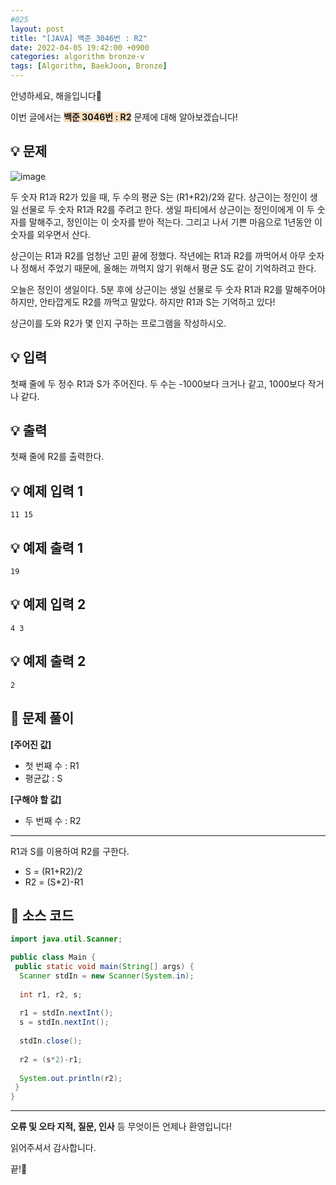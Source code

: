 ```yaml
---
#025
layout: post
title: "[JAVA] 백준 3046번 : R2"
date: 2022-04-05 19:42:00 +0900
categories: algorithm bronze-v
tags: [Algorithm, BaekJoon, Bronze]
---
```


안녕하세요, 해을입니다🦖

이번 글에서는 <span style="background-color:#f7ddbe">**백준 3046번 : R2**</span> 문제에 대해 알아보겠습니다!

## 💡 문제

![image](https://user-images.githubusercontent.com/39720852/163578029-dbbddccd-8da7-46a2-ab0e-83ad2e500c0c.png)

두 숫자 R1과 R2가 있을 때, 두 수의 평균 S는 (R1+R2)/2와 같다. 상근이는 정인이 생일 선물로 두 숫자 R1과 R2를 주려고 한다. 생일 파티에서 상근이는 정인이에게 이 두 숫자를 말해주고, 정인이는 이 숫자를 받아 적는다. 그리고 나서 기쁜 마음으로 1년동안 이 숫자를 외우면서 산다.

상근이는 R1과 R2를 엄청난 고민 끝에 정했다. 작년에는 R1과 R2를 까먹어서 아무 숫자나 정해서 주었기 때문에, 올해는 까먹지 않기 위해서 평균 S도 같이 기억하려고 한다.

오늘은 정인이 생일이다. 5분 후에 상근이는 생일 선물로 두 숫자 R1과 R2를 말해주어야 하지만, 안타깝게도 R2를 까먹고 말았다. 하지만 R1과 S는 기억하고 있다!

상근이를 도와 R2가 몇 인지 구하는 프로그램을 작성하시오.

## 💡 입력

첫째 줄에 두 정수 R1과 S가 주어진다. 두 수는 -1000보다 크거나 같고, 1000보다 작거나 같다.

## 💡 출력

첫째 줄에 R2를 출력한다.

## 💡 예제 입력 1

```
11 15
```

## 💡 예제 출력 1

```
19
```

## 💡 예제 입력 2

```
4 3
```

## 💡 예제 출력 2

```
2
```

## 🚩 문제 풀이

**[주어진 값]**

* 첫 번째 수 : R1
* 평균값 : S

**[구해야 할 값]**

* 두 번째 수 : R2

---

R1과 S를 이용하여 R2를 구한다.

* S = (R1+R2)/2
* R2 = (S*2)-R1

## 🚩 소스 코드

``` java
import java.util.Scanner;

public class Main {
 public static void main(String[] args) {  
  Scanner stdIn = new Scanner(System.in);
  
  int r1, r2, s;
  
  r1 = stdIn.nextInt();
  s = stdIn.nextInt();
  
  stdIn.close();
  
  r2 = (s*2)-r1;
  
  System.out.println(r2);
 }
}
```

---

**오류 및 오타 지적, 질문, 인사** 등 무엇이든 언제나 환영입니다!

읽어주셔서 감사합니다.

끝!🦕
